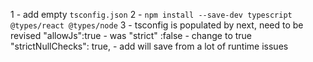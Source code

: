 1 - add empty `tsconfig.json`
2 - `npm install --save-dev typescript @types/react @types/node`
3 - tsconfig is populated by next, need to be revised
  "allowJs":true            - was
  "strict" :false           - change to true
  "strictNullChecks": true, - add
  will save from a lot of runtime issues
